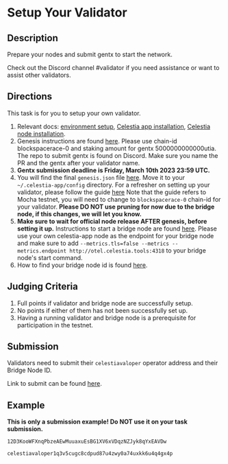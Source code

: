# Setup Your Validator

## Description

Prepare your nodes and submit gentx to start the network.

Check out the Discord channel #validator if you need assistance
or want to assist other validators.

## Directions

This task is for you to setup your own validator.

1. Relevant docs: [environment setup](https://docs.celestia.org/nodes/environment/),
  [Celestia app installation](https://docs.celestia.org/nodes/celestia-app/),
  [Celestia node installation](https://docs.celestia.org/nodes/celestia-node/).
2. Genesis instructions are found [here](https://docs.celestia.org/nodes/celestia-app-commands#signing-genesis-for-a-new-network).
  Please use chain-id blockspacerace-0 and staking amount for gentx
  5000000000000utia. The repo to submit gentx is found on Discord.
  Make sure you name the PR and the gentx after your validator name.
3. **Gentx submission deadline is Friday, March 10th 2023 23:59 UTC.**
4. You will find the final `genesis.json` file [here](https://github.com/celestiaorg/networks/blob/master/blockspacerace/genesis.json).
  Move it to your `~/.celestia-app/config` directory. For a refresher
  on setting up your validator, please follow the guide [here](https://docs.celestia.org/nodes/validator-node/)
  Note that the guide refers to Mocha testnet, you will need to
  change to `blockspacerace-0` chain-id for your validator. **Please DO
  NOT use pruning for now due to the bridge node, if this changes, we
  will let you know.**
5. **Make sure to wait for official node release AFTER genesis,
  before setting it up.** Instructions to start a bridge
  node are found [here](https://docs.celestia.org/nodes/bridge-node/#deploy-the-celestia-bridge-node).
  Please use your own celestia-app node as the endpoint for your
  bridge node and make sure to add
  `--metrics.tls=false --metrics --metrics.endpoint http://otel.celestia.tools:4318`
  to your bridge node's start command.
6. How to find your bridge node id is found [here](https://docs.celestia.org/developers/node-api/#post-p2pinfo).

## Judging Criteria

1. Full points if validator and bridge node are successfully setup.
2. No points if either of them has not been successfully set up.
3. Having a running validator and bridge node is a prerequisite for
  participation in the testnet.

## Submission

Validators need to submit their `celestiavaloper` operator address and
their Bridge Node ID.

Link to submit can be found [here](https://celestia.knack.com/theblockspacerace#testnet-portal).

## Example

**This is only a submission example! Do NOT use it on your task submission.**

`12D3KooWFXnqPbzeAEwMuuaxuEsBG1XV6xVDqzNZJyk8qYxEAVDw`

`celestiavaloper1q3v5cugc8cdpud87u4zwy0a74uxkk6u4q4gx4p`
